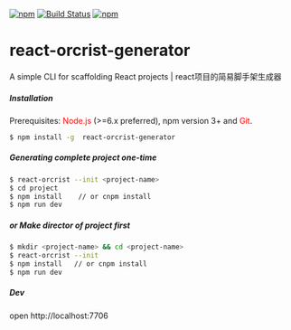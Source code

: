 [![npm](https://img.shields.io/npm/v/react-orcrist-generator.svg)](https://www.npmjs.com/package/react-orcrist-generator)
[![Build Status](https://travis-ci.org/Ironsub/react-orcrist-generator.svg?branch=master)](https://travis-ci.org/Ironsub/react-orcrist-generator)
[![npm](https://img.shields.io/npm/dm/react-orcrist-generator.svg)](https://www.npmjs.com/package/react-orcrist-generator)

# react-orcrist-generator

A simple CLI for scaffolding React projects | react项目的简易脚手架生成器

##### Installation

Prerequisites: <font color='red'>Node.js</font> (>=6.x preferred), npm version 3+ and <font color='red'>Git</font>.

``` bash
$ npm install -g  react-orcrist-generator
```

##### Generating complete project one-time

``` bash
$ react-orcrist --init <project-name>
$ cd project 
$ npm install    // or cnpm install
$ npm run dev
```

##### or Make director of project first

``` bash
$ mkdir <project-name> && cd <project-name>   
$ react-orcrist --init
$ npm install   // or cnpm install
$ npm run dev
```

##### Dev
open http://localhost:7706

